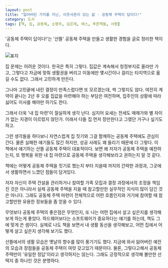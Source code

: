 ```yaml
---
layout: post
title: "잃어버린 가치를 지닌, 이웃사촌이 있는 삶 - 공동체 주택이 답이다!"
category: 도서
tags: [책, 집, 공동체, 소행주, 김은재, 에스, 푸른책들, 서평]
---
```


'공동체 주택이 답이다!'는
'산뜰' 공동체 주택을 만들고 생활한 경험을 글로 정리한 책이다.

![표지](https://lh3.googleusercontent.com/mOG-Kri4kHVJyUx6k_Idb5HK19dVcQYkPjM9pA4qULlkho3u_IKprQtWLBnihY37w0lsr3SHQrtHww=s480)

집 문제는 어려운 것이다.
한국은 특히 그렇다.
집값은 계속해서 청정부지로 올라만 가고,
그렇다고 자금에 맞춰 생활권을 버리고 이동에만 몇시간이나 걸리는 타지역으로 옮길 수도 없다.
그래서 고민하게 만든다.

그나마 고민끝에 내린 결정이 만족스럽다면 또 모르겠는데, 썩 그렇지도 않다.
여전히 계약이 끝나는 2년 후 오를 집값을 마련해야 하는 부담은 여전하며,
집주인의 상황에 따라 싫어도 이사를 해야만 하기도 한다.

그래서 더욱 '내 집 마련'이 절실하게 생각 난다.
심지어 요새는 전세도 매매가와 별 차이가 없는 지경이 이르렀지 않던가.
이래서 다들 집 먼저 장만한다고 그랬던 거구나 싶기도 하고.

그런 생각들을 하다보니 자연스럽게 집 짓기와 그걸 함께하는 공동체 주택에도 관심이 간다.
물론 실패한 얘기들도 많긴 하지만,
성공 사례도 꽤 들리기 때문에 더 그렇다.
이 책에서 얘기하는 산뜰 공동체 주택이 대표적이다.
보면 왜 저자가 공동체 주택을 예찬하는지,
또 행복을 위한 내 집 마련으로 공동체 주택을 생각해보라고 권하는지 알 것 같다.

책에는 어떻게 공동체 주택을 짓기로 했는지 부터
지을때 까지의 간략한 과정과,
그곳에서 생활하면서 느꼈던 점들이 담겨있다.

저자 자신이 주택 건설을 관리하거나
참여할 가족 모집과 결정 과정에서의 조정을 책임진 것은 아니라서
실제 공동체 주택을 지을 때 참고할만한 실무적인 지식이 많이 담긴 것은 아니다.
그래도 공동체 주택 마련이 전체적으로 어떤 흐름인지와
거기에 참여할 때 참고할만한 유용한 정보들을 좀 얻을 수 있다.

무엇보다 공동체 주택의 좋은점은 무엇인지,
또 나는 어떤 집에서 살고 싶은지를 생각해보게 하는게 좋았다.
하드웨어보다는 소프트웨어가 중요하다는 얘기를 하는데,
책도 그에 맞게 쓴 셈이다.
실제로 나도 책을 보면서 내 생활 동선을 생각해보고,
어떤 집에서 어떻게 살고 싶은지 생각해 보기도 했다.

산뜰에서의 생활 모습은 옛날의 향수를 많이 풍기기도 했다.
지금에 와서 잃어버린 예전의 모습과 장점들을 공동체 주택이 여럿 갖고있기 때문이다.
물론, 그렇다고해서 공동체 주택만이 '유일한 정답'이라고 생각하지는 않는다.
그래도 긍정적으로 생각해 볼만한 선택지 중 하나인 것은 분명하다.
